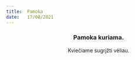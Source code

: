 ```yaml
---
title:  Pamoka
date:   17/08/2021
---
```


### <center>Pamoka kuriama.</center>
<center>Kviečiame sugrįžti vėliau.</center>